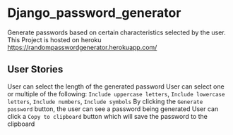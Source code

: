 # Django_password_generator

Generate passwords based on certain characteristics selected by the user.
This Project is hosted on heroku <a herf="https://randompasswordgenerator.herokuapp.com/">https://randompasswordgenerator.herokuapp.com/</a>
## User Stories

User can select the length of the generated password
User can select one or multiple of the following: `Include uppercase letters`, `Include lowercase letters`, `Include numbers`, `Include symbols`
By clicking the `Generate password` button, the user can see a password being generated
User can click a `Copy to clipboard` button which will save the password to the clipboard

